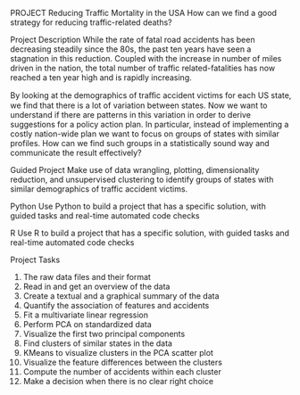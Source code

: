 PROJECT
Reducing Traffic Mortality in the USA
How can we find a good strategy for reducing traffic-related deaths?

Project Description
While the rate of fatal road accidents has been decreasing steadily since the 80s, the past ten years have seen a stagnation in this reduction. Coupled with the increase in number of miles driven in the nation, the total number of traffic related-fatalities has now reached a ten year high and is rapidly increasing.

By looking at the demographics of traﬃc accident victims for each US state, we find that there is a lot of variation between states. Now we want to understand if there are patterns in this variation in order to derive suggestions for a policy action plan. In particular, instead of implementing a costly nation-wide plan we want to focus on groups of states with similar profiles. How can we find such groups in a statistically sound way and communicate the result effectively?

Guided Project
Make use of data wrangling, plotting, dimensionality reduction, and unsupervised clustering to identify groups of states with similar demographics of traffic accident victims.

Python
Use Python to build a project that has a specific solution, with guided tasks and real-time automated code checks

R
Use R to build a project that has a specific solution, with guided tasks and real-time automated code checks

Project Tasks
1. The raw data files and their format
2. Read in and get an overview of the data
3. Create a textual and a graphical summary of the data
4. Quantify the association of features and accidents
5. Fit a multivariate linear regression
6. Perform PCA on standardized data
7. Visualize the first two principal components
8. Find clusters of similar states in the data
9. KMeans to visualize clusters in the PCA scatter plot
10. Visualize the feature differences between the clusters
11. Compute the number of accidents within each cluster
12. Make a decision when there is no clear right choice
